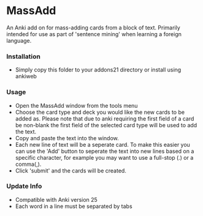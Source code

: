 # MassAdd

An Anki add on for mass-adding cards from a block of text. Primarily intended for use as part
of 'sentence mining' when learning a foreign language.

### Installation
 - Simply copy this folder to your addons21 directory or install using ankiweb

### Usage
 - Open the MassAdd window from the tools menu
 - Choose the card type and deck you would like the new cards to be added as. Please
   note that due to anki requiring the first field of a card be non-blank the first
   field of the selected card type will be used to add the text.
 - Copy and paste the text into the window.
 - Each new line of text will be a seperate card. To make this easier you can
   use the 'Add' button to seperate the text into new lines based on a specific
   character, for example you may want to use a full-stop (.) or a comma(,).
 - Click 'submit' and the cards will be created.

### Update Info
  - Compatible with Anki version 25
  - Each word in a line must be separated by tabs
